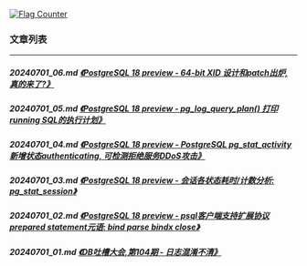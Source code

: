 <a rel="nofollow" href="http://info.flagcounter.com/h9V1"  ><img src="http://s03.flagcounter.com/count/h9V1/bg_FFFFFF/txt_000000/border_CCCCCC/columns_2/maxflags_12/viewers_0/labels_0/pageviews_0/flags_0/"  alt="Flag Counter"  border="0"  ></a>  
  
### 文章列表  
----  
##### 20240701_06.md   [《PostgreSQL 18 preview - 64-bit XID 设计和patch出炉, 真的来了?》](20240701_06.md)  
##### 20240701_05.md   [《PostgreSQL 18 preview - pg_log_query_plan() 打印running SQL的执行计划》](20240701_05.md)  
##### 20240701_04.md   [《PostgreSQL 18 preview - PostgreSQL pg_stat_activity新增状态authenticating, 可检测拒绝服务DDoS攻击》](20240701_04.md)  
##### 20240701_03.md   [《PostgreSQL 18 preview - 会话各状态耗时/计数分析: pg_stat_session》](20240701_03.md)  
##### 20240701_02.md   [《PostgreSQL 18 preview - psql客户端支持扩展协议prepared statement元语: bind parse bindx close》](20240701_02.md)  
##### 20240701_01.md   [《DB吐槽大会,第104期 - 日志混淆不清》](20240701_01.md)  
